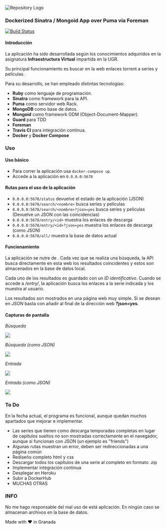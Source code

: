 ![Repository Logo](img/site-banner.png)
### Dockerized Sinatra / Mongoid App over Puma via Foreman

[![Build Status](https://travis-ci.org/patamimbre/sptorrent-api.svg?branch=master)](https://travis-ci.org/patamimbre/sptorrent-api)

#### Introducción 

La aplicación ha sido desarrollada según los conocimientos adquiridos en la asignatura **Infraestructura Virtual** impartida en la UGR. 

Su principal funcionamiento es buscar en la web enlaces torrent a series y películas.

Para su desarrollo, se han empleado distintas tecnologías:

* **Ruby** como lenguaje de programación.
* **Sinatra** como framework para la API.
* **Puma** como servidor web Rack.
* **MongoDB** como base de datos.
* **Mongoid** como framework ODM (Object-Document-Mapper).
* **Guard** para TDD
* **Foreman**
* **Travis CI** para integración continua.
* **Docker** y **Docker Compose**

### Uso

#### Uso básico
* Para correr la aplicación usa `docker-compose up`. 
* Accede a la aplicación en `0.0.0.0:5678`

#### Rutas para el uso de la aplicación
* `0.0.0.0:5678/status` devuelve el estado de la aplicación (JSON)
* `0.0.0.0:5678/search/<nombre>` busca series y películas
* `0.0.0.0:5678/search/<nombre>?json=yes` busca series y películas (Devuelve un JSON con las coincidencias)
* `0.0.0.0:5678/entry/<id>` muestra los enlaces de descarga
* `0.0.0.0:5678/entry/<id>?json=yes` muestra los enlaces de descarga (como JSON)
* `0.0.0.0:5678/all/` muestra la base de datos actual

#### Funcionamiento

La aplicación se nutre de [](http://www.divxtotal2.net). Cada vez que se realiza una búsqueda, la API busca directamente en esta web los resultados coincidentes y estos son almacenados en la base de datos local. 

Cada uno de los resultados es guardado con un *ID identificativo*. Cuando se accede a */entry/<ID>*, la aplicación busca los enlaces a la serie indicada y los muestra al usuario.

Los resultados son mostrados en una página web muy simple. Si se desean en *JSON* basta con añadir al final de la dirección web **?json=yes**.

#### Capturas de pantalla

*Búsqueda*

![](img/search.png)

*Búsqueda (como JSON)*

![](img/search_json.png)

*Entrada*

![](img/entry.png)

*Entrada (como JSON)*

![](img/entry_json.png)

### To Do

En la fecha actual, el programa es funcional, aunque quedan muchos apartados que mejorar e implementar.

* Las series que tienen como descarga temporadas completas en lugar de capitulos sueltos no son mostradas correctamente en el navegador, aunque si funcionan con JSON (un ejemplo es "friends")
* Algunas rutas muestran un error, deben ser redireccionadas a una página común
* Rediseño completo html y css
* Descargar todos los capítulos de una serie al completo en formato .zip
* Implementar integración continua
* Desplegar en Heroku
* Subir a DockerHub
* MUCHAS OTRAS

### INFO

No me hago responsable del mal uso de está aplicación. En ningún caso se almacenan archivos en la base de datos.

Made with ❤️ in Granada

